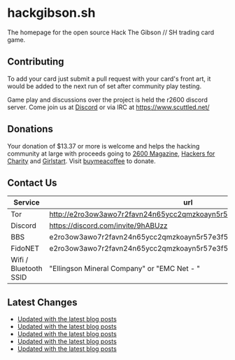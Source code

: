 # hackgibson.sh
The homepage for the open source Hack The Gibson // SH trading card game.


## Contributing

To add your card just submit a pull request with your card's front art, it would be added to the next run of set after community play testing.

Game play and discussions over the project is held the r2600 discord server. Come join us at [Discord](https://discord.com/invite/9hABUzz) or via IRC at https://www.scuttled.net/


## Donations

Your donation of $13.37 or more is welcome and helps the hacking community at large with proceeds going to [2600 Magazine](https://2600.com/), [Hackers for Charity](https://hackersforcharity.org) and [Girlstart](https://girlstart.org).  Visit [buymeacoffee](https://www.buymeacoffee.com/hackgibson.sh) to donate.


## Contact Us

Service | url
-|-
Tor | http://e2ro3ow3awo7r2favn24n65ycc2qmzkoayn5r57e3f56nvjwdcgg32ad.onion
Discord | https://discord.com/invite/9hABUzz
BBS | e2ro3ow3awo7r2favn24n65ycc2qmzkoayn5r57e3f56nvjwdcgg32ad.onion:23
FidoNET | e2ro3ow3awo7r2favn24n65ycc2qmzkoayn5r57e3f56nvjwdcgg32ad.onion:24554
Wifi / Bluetooth SSID | "Ellingson Mineral Company" or "EMC Net - <fidonet address>"

## Latest Changes
<!-- BLOG-POST-LIST:START -->
- [Updated with the latest blog posts](https://github.com/DFW2600/hackgibson.sh/commit/15699a6802feef283fbcf8dd1e7542a18f8bec81)
- [Updated with the latest blog posts](https://github.com/DFW2600/hackgibson.sh/commit/ac663a4b656bf4c6099596fde6dab034314d25cd)
- [Updated with the latest blog posts](https://github.com/DFW2600/hackgibson.sh/commit/7977433cb1a73f58c709ae6ff21ab574fb12b87b)
- [Updated with the latest blog posts](https://github.com/DFW2600/hackgibson.sh/commit/bfd57eca1dc250806c2673154884809b5f39e0d2)
- [Updated with the latest blog posts](https://github.com/DFW2600/hackgibson.sh/commit/299a0db3ac16ade6799ce577c9bc0c398b7a2c57)
<!-- BLOG-POST-LIST:END -->
